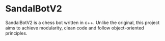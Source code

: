 # SandalBotV2
SandalBotV2 is a chess bot written in c++. Unlike the original, this project aims to achieve modularity, clean code and follow object-oriented principles.
